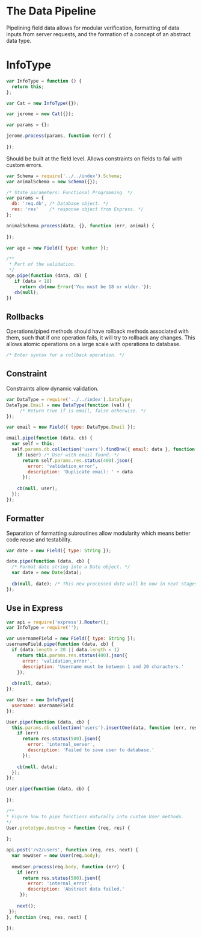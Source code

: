 # The Data Pipeline
Pipelining field data allows for modular verification, formatting of data inputs from server requests,
and the formation of a concept of an abstract data type.

# InfoType
```javascript
var InfoType = function () {
  return this;
};

var Cat = new InfoType({});

var jerome = new Cat({});

var params = {};

jerome.process(params, function (err) {
  
});
```

Should be built at the field level. Allows constraints on fields to fail with custom errors.
```javascript
var Schema = require('../../index').Schema;
var animalSchema = new Schema({});

/* State parameters: Functional Programming. */
var params = {
  db: 'req.db', /* Database object. */
  res: 'res'    /* response object from Express. */
};

animalSchema.process(data, {}, function (err, animal) {
 
});
```

```javascript
var age = new Field({ type: Number });

/**
 * Part of the validation. 
 */
age.pipe(function (data, cb) {
   if (data < 18)
     return cb(new Error('You must be 18 or older.'));
   cb(null);
})
```
## Rollbacks
Operations/piped methods should have rollback methods associated with them, such that if one 
operation fails, it will try to rollback any changes. This allows atomic operations on a large
scale with operations to database.

```javascript
/* Enter syntax for a rollback operation. */
```
## Constraint
Constraints allow dynamic validation. 

```javascript
var DataType = require('../../index').DataType;
DataType.Email = new DataType(function (val) {
     /* Return true if is email, false otherwise. */
});

var email = new Field({ type: DataType.Email });

email.pipe(function (data, cb) {
  var self = this;
  self.params.db.collection('users').findOne({ email: data }, function (err, user) {
    if (user) /* User with email found. */
      return self.params.res.status(400).json({
        error: 'validation_error',
        description: 'Duplicate email: ' + data
      });
      
    cb(null, user);
  });
});
```

## Formatter
Separation of formatting subroutines allow modularity which means better code reuse and testability.

```javascript
var date = new Field({ type: String });

date.pipe(function (data, cb) {
  /* Format date string into a Date object. */
  var date = new Date(data);
  
  cb(null, date); /* This new processed date will be now in next stages of database. */
});
```

## Use in Express
```javascript
var api = require('express').Router();
var InfoType = require('');

var usernameField = new Field({ type: String });
usernameField.pipe(function (data, cb) {
  if (data.length > 20 || data.length < 1)
    return this.params.res.status(400).json({
      error: 'validation_error',
      description: 'Username must be between 1 and 20 characters.'
    });
  
  cb(null, data);
});

var User = new InfoType({
  username: usernameField
});

User.pipe(function (data, cb) {
  this.params.db.collection('users').insertOne(data, function (err, res) {
    if (err)
      return res.status(500).json({
        error: 'internal_server',
        description: 'Failed to save user to database.'
      });
    
    cb(null, data);
  });
});

User.pipe(function (data, cb) {
  
});

/**
* Figure how to pipe functions naturally into custom User methods.
*/
User.prototype.destroy = function (req, res) {
  
};

api.post('/v2/users', function (req, res, next) {
  var newUser = new User(req.body);
 
  newUser.process(req.body, function (err) {
    if (err)
      return res.status(500).json({
        error: 'internal_error',
        description: 'Abstract data failed.'
     });
   
    next();
 });
}, function (req, res, next) {
  
});
```
